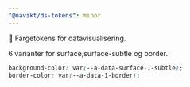 ```yaml
---
"@navikt/ds-tokens": minor
---
```


:tada: Fargetokens for datavisualisering.

6 varianter for surface,surface-subtle og border.

```css
background-color: var(--a-data-surface-1-subtle);
border-color: var(--a-data-1-border);
```
